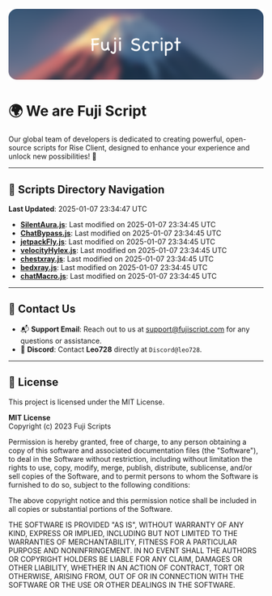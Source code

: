 ![Banner](.github/b.webp)

# 🌍 **We are Fuji Script**

Our global team of developers is dedicated to creating powerful, open-source scripts for Rise Client, designed to enhance your experience and unlock new possibilities! 🌟

---
<!-- SCRIPTS_NAVIGATION_START -->
## 📂 **Scripts Directory Navigation**

**Last Updated**: 2025-01-07 23:34:47 UTC

- **[SilentAura.js](scripts/SilentAura.js)**: Last modified on 2025-01-07 23:34:45 UTC
- **[ChatBypass.js](scripts/ChatBypass.js)**: Last modified on 2025-01-07 23:34:45 UTC
- **[jetpackFly.js](scripts/jetpackFly.js)**: Last modified on 2025-01-07 23:34:45 UTC
- **[velocityHylex.js](scripts/velocityHylex.js)**: Last modified on 2025-01-07 23:34:45 UTC
- **[chestxray.js](scripts/chestxray.js)**: Last modified on 2025-01-07 23:34:45 UTC
- **[bedxray.js](scripts/bedxray.js)**: Last modified on 2025-01-07 23:34:45 UTC
- **[chatMacro.js](scripts/chatMacro.js)**: Last modified on 2025-01-07 23:34:45 UTC

<!-- SCRIPTS_NAVIGATION_END -->

---

## 💬 **Contact Us**  
- 📬 **Support Email**: Reach out to us at [support@fujiscript.com](mailto:support@fujiscript.com) for any questions or assistance.  
- 💬 **Discord**: Contact **Leo728** directly at `Discord@leo728`.

---

## 📜 **License**

This project is licensed under the MIT License.  

**MIT License**  
Copyright (c) 2023 Fuji Scripts  

Permission is hereby granted, free of charge, to any person obtaining a copy of this software and associated documentation files (the "Software"), to deal in the Software without restriction, including without limitation the rights to use, copy, modify, merge, publish, distribute, sublicense, and/or sell copies of the Software, and to permit persons to whom the Software is furnished to do so, subject to the following conditions:  

The above copyright notice and this permission notice shall be included in all copies or substantial portions of the Software.  

THE SOFTWARE IS PROVIDED "AS IS", WITHOUT WARRANTY OF ANY KIND, EXPRESS OR IMPLIED, INCLUDING BUT NOT LIMITED TO THE WARRANTIES OF MERCHANTABILITY, FITNESS FOR A PARTICULAR PURPOSE AND NONINFRINGEMENT. IN NO EVENT SHALL THE AUTHORS OR COPYRIGHT HOLDERS BE LIABLE FOR ANY CLAIM, DAMAGES OR OTHER LIABILITY, WHETHER IN AN ACTION OF CONTRACT, TORT OR OTHERWISE, ARISING FROM, OUT OF OR IN CONNECTION WITH THE SOFTWARE OR THE USE OR OTHER DEALINGS IN THE SOFTWARE.  
